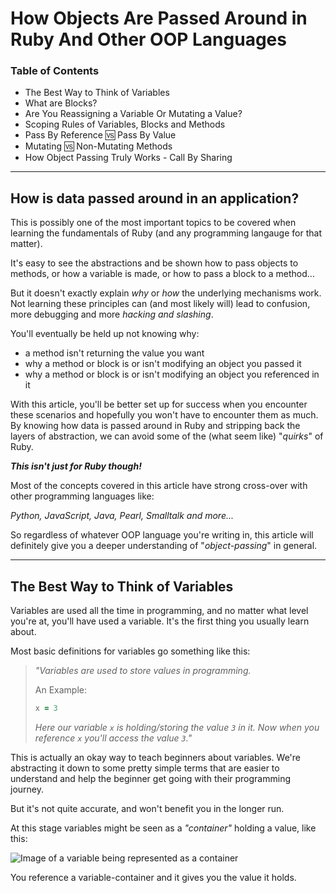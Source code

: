 # How Objects Are Passed Around in Ruby And Other OOP Languages

### Table of Contents
- The Best Way to Think of Variables
- What are Blocks?
- Are You Reassigning a Variable Or Mutating a Value?
- Scoping Rules of Variables, Blocks and Methods
- Pass By Reference 🆚 Pass By Value
- Mutating 🆚 Non-Mutating Methods
- How Object Passing Truly Works - Call By Sharing

---

## How is data passed around in an application?

This is possibly one of the most important topics to be covered when learning the fundamentals of Ruby (and any programming langauge for that matter).

It's easy to see the abstractions and be shown how to pass objects to methods, or how a variable is made, or how to pass a block to a method...

But it doesn't exactly explain _why_ or _how_ the underlying mechanisms work. Not learning these principles can (and most likely will) lead to confusion, more debugging and more _hacking and slashing_.

You'll eventually be held up not knowing why:
- a method isn't returning the value you want
- why a method or block is or isn't modifying an object you passed it
- why a method or block is or isn't modifying an object you referenced in it


With this article, you'll be better set up for success when you encounter these scenarios and hopefully you won't have to encounter them as much. By knowing how data is passed around in Ruby and stripping back the layers of abstraction, we can avoid some of the (what seem like) "_quirks_" of Ruby.

***This isn't just for Ruby though!***

Most of the concepts covered in this article have strong cross-over with other programming languages like:

_Python, JavaScript, Java, Pearl, Smalltalk and more..._

So regardless of whatever OOP language you're writing in, this article will definitely give you a deeper understanding of "_object-passing_" in general.

---

## The Best Way to Think of Variables

Variables are used all the time in programming, and no matter what level you're at, you'll have used a variable. It's the first thing you usually learn about.

Most basic definitions for variables go something like this:
> _"Variables are used to store values in programming._
>
> An Example: 
>```ruby 
>x = 3
>```
> _Here our variable `x` is holding/storing the value `3` in it. Now when you reference `x` you'll access the value `3`."_

This is actually an okay way to teach beginners about variables. We're abstracting it down to some pretty simple terms that are easier to understand and help the beginner get going with their programming journey.

But it's not quite accurate, and won't benefit you in the longer run.


At this stage variables might be seen as a _"container"_ holding a value, like this:

<img alt="Image of a variable being represented as a container" src="/Users/jacksebben/LaunchSchool/RB109/images/variables_as_containers.jpg">


You reference a variable-container and it gives you the value it holds.
